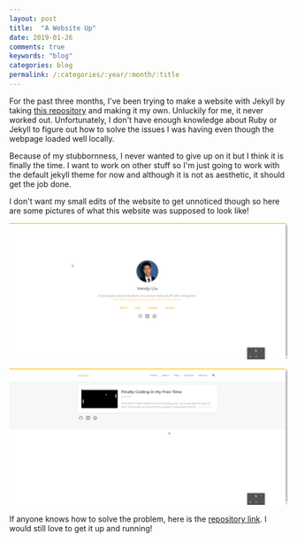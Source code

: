 ```yaml
---
layout: post
title:  "A Website Up"
date: 2019-01-26
comments: true
keywords: "blog"
categories: blog
permalink: /:categories/:year/:month/:title
---
```


For the past three months, I've been trying to make a website with Jekyll by taking [this repository](https://github.com/nandomoreirame/end2end) and making it my own. Unluckily for me, it never worked out. Unfortunately, I don't have enough knowledge about Ruby or Jekyll to figure out how to solve the issues I was having even though the webpage loaded well locally.

Because of my stubbornness, I never wanted to give up on it but I think it is finally the time. I want to work on other stuff so I'm just going to work with the default jekyll theme for now and although it is not as aesthetic, it should get the job done.

I don't want my small edits of the website to get unnoticed though so here are some pictures of what this website was supposed to look like!

![Home Page](/assets/chrome_2019-01-26_19-09-13.png)

![Blog Page](/assets/chrome_2019-01-26_19-09-22.png)

If anyone knows how to solve the problem, here is the [repository link](https://github.com/vandyliu/broken-jekyll-website). I would still love to get it up and running!

